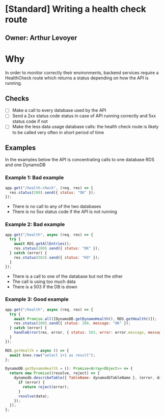 # [Standard] Writing a health check route

## Owner: Arthur Levoyer

# Why

In order to monitor correctly their environments, backend services require a HealthCheck route which returns a status depending on how the API is running.

## Checks

- [ ] Make a call to every database used by the API
- [ ] Send a 2xx status code status in case of API running correctly and 5xx status code if not
- [ ] Make the less data usage database calls: the health check route is likely to be called very often in short period of time

## Examples

In the examples below the API is concentrating calls to one database RDS and one DynamoDB

### Example 1: Bad example

```javascript
app.get("/health-check", (req, res) => {
  res.status(200).send({ status: "OK" });
});
```

- There is no call to any of the two databases
- There is no 5xx status code if the API is not running

### Example 2: Bad example

```javascript
app.get("/health", async (req, res) => {
  try {
    await RDS.getAllEntries();
    res.status(200).send({ status: "OK" });
  } catch (error) {
    res.status(503).send({ status: "KO" });
  }
});
```

- There is a call to one of the database but not the other
- The call is using too much data
- There is a 503 if the DB is down

### Example 3: Good example

```javascript
app.get("/health", async (req, res) => {
  try {
    await Promise.all([DynamoDB.getDynamoHealth(), RDS.getHealth()]);
    res.status(200).send({ status: 200, message: "OK" });
  } catch (error) {
    handleError(res, error, { status: 503, error: error.message, message: "KO" });
  }
});

RDS.getHealth = async () => {
  await knex.raw("select 1+1 as result");
};

DynamoDB.getDynamoHealth = (): Promise<Array<Object>> => {
  return new Promise((resolve, reject) => {
    dynamodb.describeTable({ TableName: dynamodbTableName }, (error, data) => {
      if (error) {
        return reject(error);
      }
      resolve(data);
    });
  });
};
```

